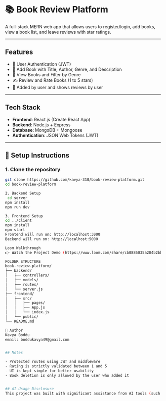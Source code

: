 # 📚 Book Review Platform

A full-stack MERN web app that allows users to register/login, add books, view a book list, and leave reviews with star ratings.

---

##  Features

- 🔐 User Authentication (JWT)
- 📖 Add Book with Title, Author, Genre, and Description
- 👀 View Books and Filter by Genre
- ✍️ Review and Rate Books (1 to 5 stars)
- 🧑 Added by user and shows reviews by user

---

## Tech Stack

- **Frontend**: React.js (Create React App)
- **Backend**: Node.js + Express
- **Database**: MongoDB + Mongoose
- **Authentication**: JSON Web Tokens (JWT)

---

## 🔧 Setup Instructions

### 1. Clone the repository
```bash
git clone https://github.com/kavya-310/book-review-platform.git
cd book-review-platform

2. Backend Setup
 cd server
npm install
npm run dev

3. Frontend Setup
cd ../client
npm install
npm start
Frontend will run on: http://localhost:3000
Backend will run on: http://localhost:5000

Loom Walkthrough
👉 Watch the Project Demo (https://www.loom.com/share/cb0886035a284b2bb0ba280f0a3caa89?sid=6bce19c5-2fb9-4596-bfad-41218e9ed817)

FOLDER STRUCTURE
book-review-platform/
├── backend/
│   ├── controllers/
│   ├── models/
│   ├── routes/
│   └── server.js
├── frontend/
│   ├── src/
│   │   ├── pages/
│   │   ├── App.js
│   │   └── index.js
│   └── public/
└── README.md

👩 Author
Kavya Boddu
email: boddukavya49@gmail.com


## Notes

- Protected routes using JWT and middleware  
- Rating is strictly validated between 1 and 5  
- UI is kept simple for better usability  
- Book deletion is only allowed by the user who added it


## AI Usage Disclosure
This project was built with significant assistance from AI tools (such as ChatGPT) for code structure, implementation guidance, and debugging. However, I took the time to understand how each part of the code works, made customizations, and ensured the application logic aligns with the requirements. The final product reflects both AI support and my learning process.


